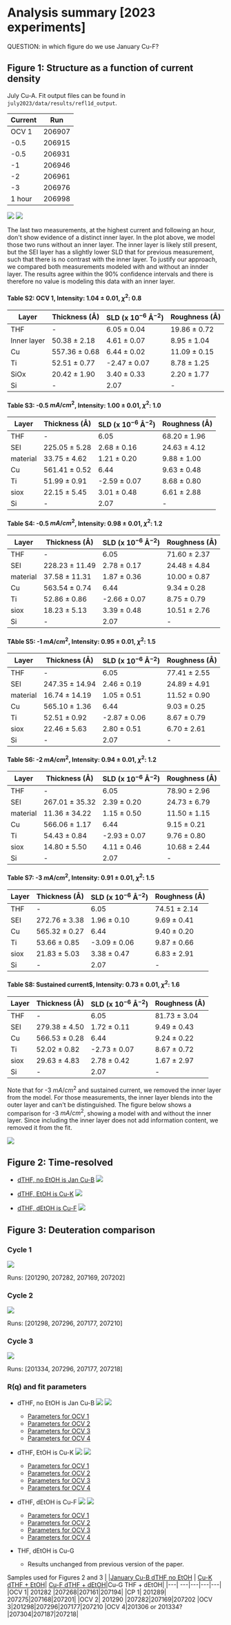 # Analysis summary [2023 experiments]

QUESTION: in which figure do we use January Cu-F?

## Figure 1: Structure as a function of current density
July Cu-A. Fit output files can be found in `july2023/data/results/refl1d_output`.

| Current | Run |
| --- | --- |
| OCV 1 | 206907 |
| -0.5 | 206915 |
| -0.5 | 206931 |
| -1 | 206946 |
| -2 | 206961 |
| -3 | 206976 |
| 1 hour | 206998 |

![ ](july2023/notebooks/july2023-Rq-Cu-A.png)
![ ](july2023/notebooks/july2023-Cu-A.png)


The last two measurements, at the highest current and following an hour, don't show evidence of
a distinct inner layer. In the plot above, we model those two runs without an inner layer.
The inner layer is likely still present, but the SEI layer has a slightly lower SLD that for
previous measurement, such that there is no contrast with the inner layer.
To justify our approach, we compared both measurements modeled with and without an innder layer.
The results agree within the 90% confidence intervals and there is therefore no value is modeling this data with an inner layer.


#### Table S2: OCV 1, Intensity: 1.04 ± 0.01, $\chi^2$:  0.8

| Layer | Thickness (Å) | SLD (x $10^{-6}$ Å$^{-2}$) | Roughness (Å) |
| --- | --- | --- | --- | 
|                  THF | - | 6.05 ± 0.04 | 19.86 ± 0.72 |
|             Inner layer | 50.38 ± 2.18 | 4.61 ± 0.07 | 8.95 ± 1.04 |
|                   Cu | 557.36 ± 0.68 | 6.44 ± 0.02 | 11.09 ± 0.15 |
|                   Ti | 52.51 ± 0.77 | -2.47 ± 0.07 | 8.78 ± 1.25 |
|                 SiOx | 20.42 ± 1.90 | 3.40 ± 0.33 | 2.20 ± 1.77 |
|                   Si | - | 2.07 |- |

#### Table S3: -0.5 $mA/cm^2$, Intensity: 1.00 ± 0.01, $\chi^2$:    1.0

| Layer | Thickness (Å) | SLD (x $10^{-6}$ Å$^{-2}$) | Roughness (Å) |
| --- | --- | --- | --- | 
|                  THF | - | 6.05 | 68.20 ± 1.96 |
|                  SEI | 225.05 ± 5.28 | 2.68 ± 0.16 | 24.63 ± 4.12 |
|             material | 33.75 ± 4.62 | 1.21 ± 0.20 | 9.88 ± 1.00 |
|                   Cu | 561.41 ± 0.52 | 6.44 | 9.63 ± 0.48 |
|                   Ti | 51.99 ± 0.91 | -2.59 ± 0.07 | 8.68 ± 0.80 |
|                 siox | 22.15 ± 5.45 | 3.01 ± 0.48 | 6.61 ± 2.88 |
|                   Si | - | 2.07 | - |

#### Table S4: -0.5 $mA/cm^2$, Intensity: 0.98 ± 0.01, $\chi^2$:  1.2

| Layer | Thickness (Å) | SLD (x $10^{-6}$ Å$^{-2}$) | Roughness (Å) |
| --- | --- | --- | --- | 
|                  THF | - | 6.05 | 71.60 ± 2.37 |
|                  SEI | 228.23 ± 11.49 | 2.78 ± 0.17 | 24.48 ± 4.84 |
|             material | 37.58 ± 11.31 | 1.87 ± 0.36 | 10.00 ± 0.87 |
|                   Cu | 563.54 ± 0.74 | 6.44 | 9.34 ± 0.28 |
|                   Ti | 52.86 ± 0.86 | -2.66 ± 0.07 | 8.75 ± 0.79 |
|                 siox | 18.23 ± 5.13 | 3.39 ± 0.48 | 10.51 ± 2.76 |
|                   Si | - | 2.07 | - | 

#### TAble S5: -1 $mA/cm^2$, Intensity: 0.95 ± 0.01, $\chi^2$:  1.5

| Layer | Thickness (Å) | SLD (x $10^{-6}$ Å$^{-2}$) | Roughness (Å) |
| --- | --- | --- | --- | 
|                  THF | - | 6.05 | 77.41 ± 2.55 |
|                  SEI | 247.35 ± 14.94 | 2.46 ± 0.19 |  24.89 ± 4.91 |
|             material | 16.74 ± 14.19 | 1.05 ± 0.51 |  11.52 ± 0.90 |
|                   Cu | 565.10 ± 1.36 | 6.44 |  9.03 ± 0.25 |
|                   Ti | 52.51 ± 0.92 | -2.87 ± 0.06 |  8.67 ± 0.79 |
|                 siox | 22.46 ± 5.63 | 2.80 ± 0.51 |  6.70 ± 2.61 |
|                   Si | - | 2.07 | - |

#### Table S6: -2 $mA/cm^2$, Intensity: 0.94 ± 0.01, $\chi^2$:  1.2

| Layer | Thickness (Å) | SLD (x $10^{-6}$ Å$^{-2}$) | Roughness (Å) |
| --- | --- | --- | --- | 
|                  THF | - | 6.05 |  78.90 ± 2.96 |
|                  SEI | 267.01 ± 35.32 | 2.39 ± 0.20 |  24.73 ± 6.79 |
|             material | 11.36 ± 34.22 | 1.15 ± 0.50 |  11.50 ± 1.15 |
|                   Cu | 566.06 ± 1.17 | 6.44 |  9.15 ± 0.21 |
|                   Ti | 54.43 ± 0.84 | -2.93 ± 0.07 |  9.76 ± 0.80 |
|                 siox | 14.80 ± 5.50 | 4.11 ± 0.46 |  10.68 ± 2.44 |
|                   Si | - | 2.07 | - | 

#### Table S7: -3 $mA/cm^2$, Intensity: 0.91 ± 0.01, $\chi^2$:  1.5

| Layer | Thickness (Å) | SLD (x $10^{-6}$ Å$^{-2}$) | Roughness (Å) |
| --- | --- | --- | --- |
|                  THF | - | 6.05 |  74.51 ± 2.14 |
|                  SEI | 272.76 ± 3.38 | 1.96 ± 0.10 |  9.69 ± 0.41 |
|                   Cu | 565.32 ± 0.27 | 6.44 |9.40 ± 0.20 |
|                   Ti | 53.66 ± 0.85 | -3.09 ± 0.06 |  9.87 ± 0.66 |
|                 siox | 21.83 ± 5.03 | 3.38 ± 0.47 | 6.83 ± 2.91 |
|                   Si | - | 2.07 | - | 

#### Table S8: Sustained current$, Intensity: 0.73 ± 0.01, $\chi^2$:  1.6

| Layer | Thickness (Å) | SLD (x $10^{-6}$ Å$^{-2}$) | Roughness (Å) |
| --- | --- | --- | --- | 
|                  THF | - | 6.05 |  81.73 ± 3.04 |
|                  SEI | 279.38 ± 4.50 | 1.72 ± 0.11 | 9.49 ± 0.43 |
|                   Cu | 566.53 ± 0.28 | 6.44 |  9.24 ± 0.22 |
|                   Ti | 52.02 ± 0.82 | -2.73 ± 0.07 | 8.67 ± 0.72 |
|                 siox | 29.63 ± 4.83 | 2.78 ± 0.42 |  1.67 ± 2.97 |
|                   Si | - | 2.07 | - |

Note that for -3 $mA/cm^2$ and sustained current, we removed the inner layer from the model.
For those measurements, the inner layer blends into the outer layer and can't be distinguished.
The figure below shows a comparison for -3 $mA/cm^2$, showing a model with and without the
inner layer. Since including the inner layer does not add information content, we removed it from
the fit.

![ ](july2023/notebooks/july2023-Cu-A-206976-HC.png)

## Figure 2: Time-resolved
- [dTHF, no EtOH is Jan Cu-B](jan2023/trend-model-loop-201289-table.md)
![](jan2023/notebooks/Cu-B.png)

- [dTHF, EtOH is Cu-K](july2023/trend-model-loop-207275-table.md)
![](july2023/notebooks/Cu-K.png)

- [dTHF, dEtOH is Cu-F](july2023/trend-model-loop-207168-table.md)
![](july2023/notebooks/Cu-F.png)



## Figure 3: Deuteration comparison

### Cycle 1
![ ](july2023/notebooks/deuteration-cycle1.png)

Runs: [201290, 207282, 207169, 207202]

### Cycle 2
![ ](july2023/notebooks/deuteration-cycle2.png)

Runs: [201298, 207296, 207177, 207210]

### Cycle 3
![ ](july2023/notebooks/deuteration-cycle3.png)

Runs: [201334, 207296, 207177, 207218]

### R(q) and fit parameters
- dTHF, no EtOH is Jan Cu-B
    ![ ](jan2023/notebooks/jan2023-Rq-Cu-B.png)
    ![ ](jan2023/notebooks/jan2023-Cu-B.png)
    - [Parameters for OCV 1](jan2023/data/results/REFL_201282.md)
    - [Parameters for OCV 2](jan2023/data/results/REFL_201290.md)
    - [Parameters for OCV 3](jan2023/data/results/REFL_201298.md)
    - [Parameters for OCV 4](jan2023/data/results/REFL_201334.md)

- dTHF, EtOH is Cu-K
    ![ ](july2023/notebooks/july2023-Rq-Cu-K.png)
    ![ ](july2023/notebooks/july2023-Cu-K.png)
    - [Parameters for OCV 1](july2023/data/results/REFL_207268.md)
    - [Parameters for OCV 2](july2023/data/results/REFL_207282.md)
    - [Parameters for OCV 3](july2023/data/results/REFL_207296.md)
    - [Parameters for OCV 4](july2023/data/results/REFL_207304.md)

- dTHF, dEtOH is Cu-F
   ![ ](july2023/notebooks/july2023-Rq-Cu-F.png)
    ![ ](july2023/notebooks/july2023-Cu-F.png)
    - [Parameters for OCV 1](july2023/data/results/REFL_207161.md)
    - [Parameters for OCV 2](july2023/data/results/REFL_207169.md)
    - [Parameters for OCV 3](july2023/data/results/REFL_207177.md)
    - [Parameters for OCV 4](july2023/data/results/REFL_207187.md)
- THF, dEtOH is Cu-G
    - Results unchanged from previous version of the paper.

 


Samples used for Figures 2 and 3
| |[January Cu-B dTHF no EtOH](jan2023/notebooks/Cu-B.ipynb) | [Cu-K dTHF + EtOH](july2023/notebooks/Cu-K.ipynb)| [Cu-F dTHF + dEtOH](july2023/notebooks/Cu-F.ipynb)|Cu-G THF + dEtOH|
|---| ---|---|---|---|
|OCV 1| 201282 |207268|207161|207194|
|CP 1| 201289| 207275|207168|207201|
|OCV 2| 201290 |207282|207169|207202
|OCV 3|201298|207296|207177|207210
|OCV 4|201306 or 201334?|207304|207187|207218|




